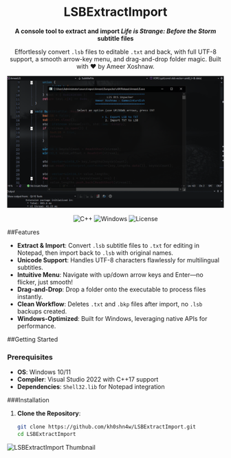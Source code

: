 <div align="center"><h1>LSBExtractImport</h1>
  <p><strong>A console tool to extract and import <em>Life is Strange: Before the Storm</em> subtitle files</strong></p>
  <p>Effortlessly convert <code>.lsb</code> files to editable <code>.txt</code> and back, with full UTF-8 support, a smooth arrow-key menu, and drag-and-drop folder magic. Built with ❤️ by Ameer Xoshnaw.</p>

  <img src="assets/screenshot.png" alt="LSBExtractImport Console Interface" width="600"/>

  <p>
    <img alt="C++" src="https://img.shields.io/badge/C++-17-blue?style=flat-square&logo=c%2B%2B"/>
    <img alt="Windows" src="https://img.shields.io/badge/Platform-Windows-blue?style=flat-square&logo=windows"/>
    <img alt="License" src="https://img.shields.io/badge/License-MIT-green?style=flat-square"/>
  </p>
</div>

##Features
- **Extract & Import**: Convert `.lsb` subtitle files to `.txt` for editing in Notepad, then import back to `.lsb` with original names.
- **Unicode Support**: Handles UTF-8 characters flawlessly for multilingual subtitles.
- **Intuitive Menu**: Navigate with up/down arrow keys and Enter—no flicker, just smooth!
- **Drag-and-Drop**: Drop a folder onto the executable to process files instantly.
- **Clean Workflow**: Deletes `.txt` and `.bkp` files after import, no `.lsb` backups created.
- **Windows-Optimized**: Built for Windows, leveraging native APIs for performance.

##Getting Started

### Prerequisites
- **OS**: Windows 10/11
- **Compiler**: Visual Studio 2022 with C++17 support
- **Dependencies**: `Shell32.lib` for Notepad integration

###Installation
1. **Clone the Repository**:
   ```bash
   git clone https://github.com/kh0shn4w/LSBExtractImport.git
   cd LSBExtractImport

<img src="assets/thumbnail.png" alt="LSBExtractImport Thumbnail" width="600"/>
